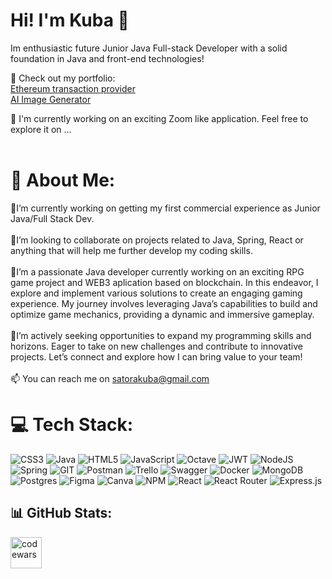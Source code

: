 # Hi! I'm Kuba 👋
Im enthusiastic future Junior Java Full-stack Developer with a solid foundation in Java and front-end technologies!

💫 Check out my portfolio:  
[Ethereum transaction provider](web3-project-lovat.vercel.app)
<br>
[AI Image Generator](https://ai-image-generator-seven.vercel.app)

🚀 I'm currently working on an exciting Zoom like application. Feel free to explore it on ...
<br>
<br>
# 💫 About Me:
🔭I’m currently working on getting my first commercial experience as Junior Java/Full Stack Dev.<br><br>👯I’m looking to collaborate on projects related to Java, Spring, React or anything that will help me further develop my coding skills.<br><br>🌱I’m a passionate Java developer currently working on an exciting RPG game project and WEB3 aplication based on blockchain. In this endeavor, I explore and implement various solutions to create an engaging gaming experience. My journey involves leveraging Java’s capabilities to build and optimize game mechanics, providing a dynamic and immersive gameplay.<br><br>👥I’m actively seeking opportunities to expand my programming skills and horizons. Eager to take on new challenges and contribute to innovative projects. Let’s connect and explore how I can bring value to your team!<br><br>📫 You can reach me on satorakuba@gmail.com


# 💻 Tech Stack:
![CSS3](https://img.shields.io/badge/css3-%231572B6.svg?style=for-the-badge&logo=css3&logoColor=white) ![Java](https://img.shields.io/badge/java-%23ED8B00.svg?style=for-the-badge&logo=openjdk&logoColor=white) ![HTML5](https://img.shields.io/badge/html5-%23E34F26.svg?style=for-the-badge&logo=html5&logoColor=white) ![JavaScript](https://img.shields.io/badge/javascript-%23323330.svg?style=for-the-badge&logo=javascript&logoColor=%23F7DF1E) ![Octave](https://img.shields.io/badge/OCTAVE-darkblue?style=for-the-badge&logo=octave&logoColor=fcd683) ![JWT](https://img.shields.io/badge/JWT-black?style=for-the-badge&logo=JSON%20web%20tokens) ![NodeJS](https://img.shields.io/badge/node.js-6DA55F?style=for-the-badge&logo=node.js&logoColor=white) ![Spring](https://img.shields.io/badge/spring-%236DB33F.svg?style=for-the-badge&logo=spring&logoColor=white) ![GIT](https://img.shields.io/badge/Git-fc6d26?style=for-the-badge&logo=git&logoColor=white) ![Postman](https://img.shields.io/badge/Postman-FF6C37?style=for-the-badge&logo=postman&logoColor=white) ![Trello](https://img.shields.io/badge/Trello-%23026AA7.svg?style=for-the-badge&logo=Trello&logoColor=white) ![Swagger](https://img.shields.io/badge/-Swagger-%23Clojure?style=for-the-badge&logo=swagger&logoColor=white) ![Docker](https://img.shields.io/badge/docker-%230db7ed.svg?style=for-the-badge&logo=docker&logoColor=white) ![MongoDB](https://img.shields.io/badge/MongoDB-%234ea94b.svg?style=for-the-badge&logo=mongodb&logoColor=white) ![Postgres](https://img.shields.io/badge/postgres-%23316192.svg?style=for-the-badge&logo=postgresql&logoColor=white) ![Figma](https://img.shields.io/badge/figma-%23F24E1E.svg?style=for-the-badge&logo=figma&logoColor=white) ![Canva](https://img.shields.io/badge/Canva-%2300C4CC.svg?style=for-the-badge&logo=Canva&logoColor=white) ![NPM](https://img.shields.io/badge/NPM-%23CB3837.svg?style=for-the-badge&logo=npm&logoColor=white) ![React](https://img.shields.io/badge/react-%2320232a.svg?style=for-the-badge&logo=react&logoColor=%2361DAFB) ![React Router](https://img.shields.io/badge/React_Router-CA4245?style=for-the-badge&logo=react-router&logoColor=white) ![Express.js](https://img.shields.io/badge/express.js-%23404d59.svg?style=for-the-badge&logo=express&logoColor=%2361DAFB)

## 📊 GitHub Stats:
<a  href="https://www.codewars.com/users/Satora1"  title="codewars"><img  src="https://www.codewars.com/users/Satora1/badges/large"  alt="codewars" height="50px"></a>

<!-- Proudly created with GPRM ( https://gprm.itsvg.in ) -->
